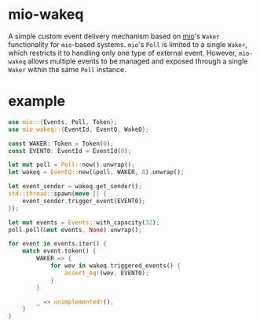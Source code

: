 # mio-wakeq

A simple custom event delivery mechanism based on [mio](https://crates.io/crates/mio)'s `Waker` functionality for `mio`-based systems. `mio`'s `Poll` is limited to a single `Waker`, which restricts it to handling only one type of external event.
However, `mio-wakeq` allows multiple events to be managed and exposed through a single `Waker` within the same `Poll` instance.

# example

```rust
use mio::{Events, Poll, Token};
use mio_wakeq::{EventId, EventQ, WakeQ};

const WAKER: Token = Token(0);
const EVENT0: EventId = EventId(0);

let mut poll = Poll::new().unwrap();
let wakeq = EventQ::new(&poll, WAKER, 8).unwrap();

let event_sender = wakeq.get_sender();
std::thread::spawn(move || {
    event_sender.trigger_event(EVENT0);
});

let mut events = Events::with_capacity(32);
poll.poll(&mut events, None).unwrap();

for event in events.iter() {
    match event.token() {
        WAKER => {
            for wev in wakeq.triggered_events() {
                assert_eq!(wev, EVENT0);
            }
        }

        _ => unimplemented!(),
    }
}
```
